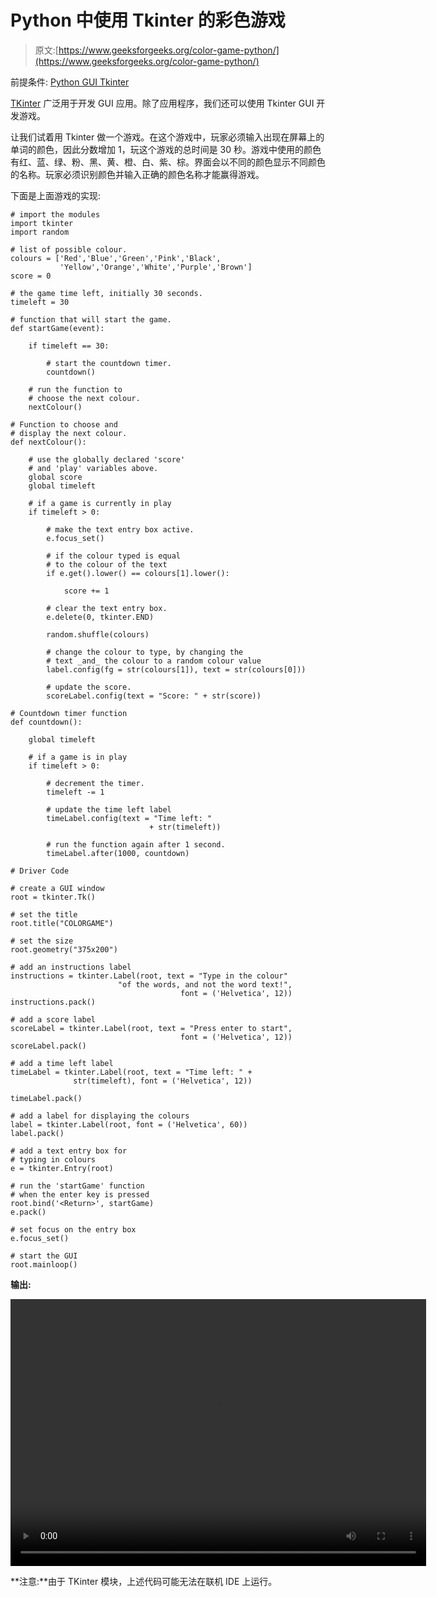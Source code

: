 # Python 中使用 Tkinter 的彩色游戏

> 原文:[https://www.geeksforgeeks.org/color-game-python/](https://www.geeksforgeeks.org/color-game-python/)

前提条件: [Python GUI Tkinter](https://www.geeksforgeeks.org/python-gui-tkinter/)

[TKinter](https://www.geeksforgeeks.org/python-gui-tkinter/) 广泛用于开发 GUI 应用。除了应用程序，我们还可以使用 Tkinter GUI 开发游戏。

让我们试着用 Tkinter 做一个游戏。在这个游戏中，玩家必须输入出现在屏幕上的单词的颜色，因此分数增加 1，玩这个游戏的总时间是 30 秒。游戏中使用的颜色有红、蓝、绿、粉、黑、黄、橙、白、紫、棕。界面会以不同的颜色显示不同颜色的名称。玩家必须识别颜色并输入正确的颜色名称才能赢得游戏。

下面是上面游戏的实现:

```
# import the modules 
import tkinter
import random

# list of possible colour.
colours = ['Red','Blue','Green','Pink','Black',
           'Yellow','Orange','White','Purple','Brown']
score = 0

# the game time left, initially 30 seconds.
timeleft = 30

# function that will start the game.
def startGame(event):

    if timeleft == 30:

        # start the countdown timer.
        countdown()

    # run the function to
    # choose the next colour.
    nextColour()

# Function to choose and
# display the next colour.
def nextColour():

    # use the globally declared 'score'
    # and 'play' variables above.
    global score
    global timeleft

    # if a game is currently in play
    if timeleft > 0:

        # make the text entry box active.
        e.focus_set()

        # if the colour typed is equal
        # to the colour of the text
        if e.get().lower() == colours[1].lower():

            score += 1

        # clear the text entry box.
        e.delete(0, tkinter.END)

        random.shuffle(colours)

        # change the colour to type, by changing the
        # text _and_ the colour to a random colour value
        label.config(fg = str(colours[1]), text = str(colours[0]))

        # update the score.
        scoreLabel.config(text = "Score: " + str(score))

# Countdown timer function 
def countdown():

    global timeleft

    # if a game is in play
    if timeleft > 0:

        # decrement the timer.
        timeleft -= 1

        # update the time left label
        timeLabel.config(text = "Time left: "
                               + str(timeleft))

        # run the function again after 1 second.
        timeLabel.after(1000, countdown)

# Driver Code

# create a GUI window
root = tkinter.Tk()

# set the title
root.title("COLORGAME")

# set the size
root.geometry("375x200")

# add an instructions label
instructions = tkinter.Label(root, text = "Type in the colour"
                        "of the words, and not the word text!",
                                      font = ('Helvetica', 12))
instructions.pack() 

# add a score label
scoreLabel = tkinter.Label(root, text = "Press enter to start",
                                      font = ('Helvetica', 12))
scoreLabel.pack()

# add a time left label
timeLabel = tkinter.Label(root, text = "Time left: " +
              str(timeleft), font = ('Helvetica', 12))

timeLabel.pack()

# add a label for displaying the colours
label = tkinter.Label(root, font = ('Helvetica', 60))
label.pack()

# add a text entry box for
# typing in colours
e = tkinter.Entry(root)

# run the 'startGame' function 
# when the enter key is pressed
root.bind('<Return>', startGame)
e.pack()

# set focus on the entry box
e.focus_set()

# start the GUI
root.mainloop()
```

**输出:**

<video class="wp-video-shortcode" id="video-190544-1" width="665" height="427" preload="metadata" controls=""><source type="video/mp4" src="https://media.geeksforgeeks.org/wp-content/uploads/tkinter_game.mp4?_=1">[https://media.geeksforgeeks.org/wp-content/uploads/tkinter_game.mp4](https://media.geeksforgeeks.org/wp-content/uploads/tkinter_game.mp4)</video>

**注意:**由于 TKinter 模块，上述代码可能无法在联机 IDE 上运行。